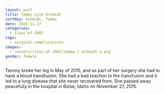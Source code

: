 ```yaml
---
layout: post
title: Tammy Lynn Schmidt
sortKey: Schmidt, Tammy
date: 2015-11-27
categories:
  - class-of-1983
tags:
  - surgical-complications
images:
  - /assets/class-of-1983/tammy-l-schmidt-1.png
gender: female
---
```

Tammy broke her leg in May of 2015, and as part of her surgery she had to have a blood transfusion.  She had a bad reaction to the transfusion and it led to a lung disease that she never recovered from.  She passed away peacefully in the hospital in Boise, Idaho on November 27, 2015.
